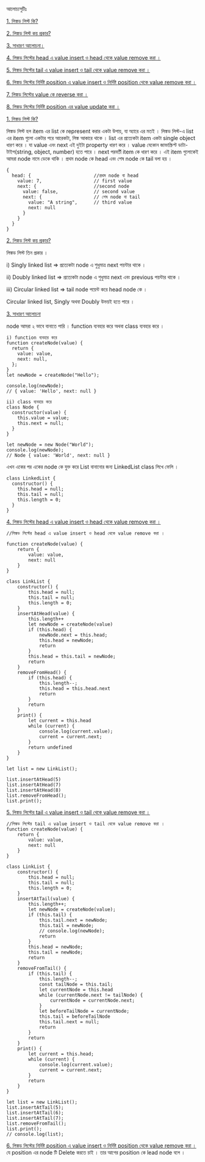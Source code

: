 আলোচ্যসুচীঃ

[1. লিঙ্কড লিস্ট কি?](#1)

[2. লিঙ্কড লিস্ট কয় প্রকার?](#2)

[3. সাধারণ আলোচনা।](#3)

[4. লিঙ্কড লিস্টের head এ value insert ও head থেকে value remove করা ।](#4)

[5. লিঙ্কড লিস্টের tail এ value insert ও tail থেকে value remove করা ।](#5)

[6. লিঙ্কড লিস্টের নির্দিষ্ট position এ value insert ও নির্দিষ্ট position থেকে value remove করা ।](#6)

[7. লিঙ্কড লিস্টের value কে reverse করা ।](#7)

[8. লিঙ্কড লিস্টের নির্দিষ্ট position এর value update করা ।](#8)

<a id="1"></a>

[1. লিঙ্কড লিস্ট কি?]()

লিঙ্কড লিস্ট হল item এর list কে represent করার একটা উপায়, যা অ্যারে এর মতই । লিঙ্কড লিস্ট-এ list এর item গুলো একটার পরে আরেকটা, লিঙ্ক আকারে থাকে । list এর প্রত্যেকটা item একটা single object ধারণ করে । যা value এবং next এই দুইটা property ধারণ করে । value যেকোন জাভাস্ক্রিপ্ট ডাটা-টাইপ(string, object, number) হতে পারে । next পরবর্তী item কে ধারণ করে । এই item গুলোকেই আমরা node নামে ডেকে থাকি । প্রথম node কে head এবং শেষ node কে tail বলা হয় ।

```
{
  head: {                       //প্রথম node বা head
    value: 7,                   // first value
    next: {                     //second node
      value: false,             // second value
      next: {                   // শেষ node বা tail
        value: "A string",      // third value
        next: null
      }
    }
  }
}
```

<a id="2"></a>

[2. লিঙ্কড লিস্ট কয় প্রকার?]()

লিঙ্কড লিস্ট তিন প্রকার ।

i) Singly linked list => প্রত্যেকটা node এ শুধুমাত্র next পয়ন্টার থাকে ।

ii) Doubly linked list => প্রত্যেকটা node এ শুধুমাত্র next এবং previous পয়ন্টার থাকে ।

iii) Circular linked list => tail node পয়েন্ট করে head node কে ।

Circular linked list, Singly অথবা Doubly উভয়ই হতে পারে ।

<a id="3"></a>

[3. সাধারণ আলোচনা]()

node আমরা ২ ভাবে বানাতে পারি । function ব্যবহার করে অথবা class ব্যবহার করে ।

```
i) function ব্যবহার করে
function createNode(value) {
  return {
    value: value,
    next: null,
  };
}
let newNode = createNode("Hello");

console.log(newNode);
// { value: 'Hello', next: null }

ii) class ব্যবহার করে
class Node {
  constructor(value) {
    this.value = value;
    this.next = null;
  }
}

let newNode = new Node("World");
console.log(newNode);
// Node { value: 'World', next: null }
```

এখন একের পর একের node কে যুক্ত করে List বানানোর জন্য LinkedList class লিখে ফেলি ।

```
class LinkedList {
  constructor() {
    this.head = null;
    this.tail = null;
    this.length = 0;
  }
}
```

<a id="4"></a>
[4. লিঙ্কড লিস্টের head এ value insert ও head থেকে value remove করা ।]()

```
//লিঙ্কড লিস্টের head এ value insert ও head থেকে value remove করা ।

function createNode(value) {
    return {
        value: value,
        next: null
    }
}

class LinkList {
    constructor() {
        this.head = null;
        this.tail = null;
        this.length = 0;
    }
    insertAtHead(value) {
        this.length++
        let newNode = createNode(value)
        if (this.head) {
            newNode.next = this.head;
            this.head = newNode;
            return
        }
        this.head = this.tail = newNode;
        return
    }
    removeFromHead() {
        if (this.head) {
            this.length--;
            this.head = this.head.next
            return
        }
        return
    }
    print() {
        let current = this.head
        while (current) {
            console.log(current.value);
            current = current.next;
        }
        return undefined
    }
}

let list = new LinkList();

list.insertAtHead(5)
list.insertAtHead(7)
list.insertAtHead(8)
list.removeFromHead();
list.print();
```

<a id="5"></a>
[5. লিঙ্কড লিস্টের tail এ value insert ও tail থেকে value remove করা ।]()

```
//লিঙ্কড লিস্টের tail এ value insert ও tail থেকে value remove করা ।
function createNode(value) {
    return {
        value: value,
        next: null
    }
}

class LinkList {
    constructor() {
        this.head = null;
        this.tail = null;
        this.length = 0;
    }
    insertAtTail(value) {
        this.length++;
        let newNode = createNode(value);
        if (this.tail) {
            this.tail.next = newNode;
            this.tail = newNode;
            // console.log(newNode);
            return
        }
        this.head = newNode;
        this.tail = newNode;
        return
    }
    removeFromTail() {
        if (this.tail) {
            this.length--;
            const tailNode = this.tail;
            let currentNode = this.head
            while (currentNode.next != tailNode) {
                currentNode = currentNode.next;
            }
            let beforeTailNode = currentNode;
            this.tail = beforeTailNode
            this.tail.next = null;
            return
        }
        return
    }
    print() {
        let current = this.head;
        while (current) {
            console.log(current.value);
            current = current.next;
        }
        return
    }
}

let list = new LinkList();
list.insertAtTail(5);
list.insertAtTail(6);
list.insertAtTail(7);
list.removeFromTail();
list.print();
// console.log(list);
```

<a id="6"></a>
[6. লিঙ্কড লিস্টের নির্দিষ্ট position এ value insert ও নির্দিষ্ট position থেকে value remove করা ।]()
যে position এর node টি Delete করতে চাই । তার আগের position কে lead node বলে ।
